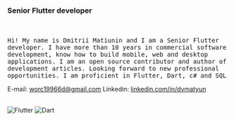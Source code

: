 ### Senior Flutter developer
<br /> <br />
<samp>
Hi! My name is Dmitrii Matiunin and I am a Senior Flutter developer. I have more than 10 years in commercial software development, know how to build mobile, web and desktop applications. I am an open source contributor and author of development articles. Looking forward to new professional opportunities. I am proficient in Flutter, Dart, c# and SQL
</samp>

E-mail: worc19966d@gmail.com
Linkedin: [linkedin.com/in/dvmatyun](https://www.linkedin.com/in/dvmatyun/)
<br /> <br />

![Flutter](https://img.shields.io/badge/Flutter-%2302569B.svg?style=for-the-badge&logo=Flutter&logoColor=white)
![Dart](https://img.shields.io/badge/dart-%230175C2.svg?style=for-the-badge&logo=dart&logoColor=white)
<!--
**dvmatyun/dvmatyun** is a ✨ _special_ ✨ repository because its `README.md` (this file) appears on your GitHub profile.

Here are some ideas to get you started:

- 🔭 I’m currently working on ...
- 🌱 I’m currently learning ...
- 👯 I’m looking to collaborate on ...
- 🤔 I’m looking for help with ...
- 💬 Ask me about ...
- 📫 How to reach me: ...
- 😄 Pronouns: ...
- ⚡ Fun fact: ...
-->
